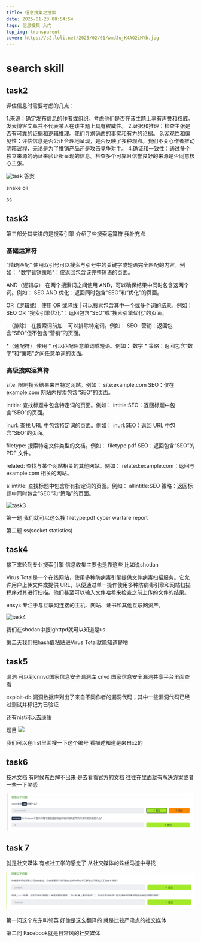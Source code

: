```yaml
---
title: 信息搜集之搜索
date: 2025-01-23 08:54:54
tags: 信息搜集 入门
top_img: transparent
cover: https://s2.loli.net/2025/02/01/wmdJujK4AO2iMYb.jpg
---
```


# search skill

## task2
评估信息时需要考虑的几点：

1.来源：确定发布信息的作者或组织。考虑他们是否在该主题上享有声誉和权威。发表博客文章并不代表某人在该主题上具有权威性。
2.证据和推理：检查主张是否有可靠的证据和逻辑推理。我们寻求确凿的事实和有力的论据。
3.客观性和偏见性：评估信息是否公正合理地呈现，是否反映了多种观点。我们不关心作者推动阴暗议程，无论是为了推销产品还是攻击竞争对手。
4.确证和一致性：通过多个独立来源的确证来验证所呈现的信息。检查多个可靠且信誉良好的来源是否同意核心主张。

![task](/images/信息搜集之搜索/屏幕截图%202025-01-23%20090909.png)
答案

snake oli

ss


## task3 
第三部分其实讲的是搜索引擎 介绍了些搜索运算符 我补充点 

### 基础运算符
“精确匹配”
使用双引号可以搜索与引号中的关键字或短语完全匹配的内容。例如：
"数字营销策略"：仅返回包含该完整短语的页面。

AND（逻辑与）
在两个搜索词之间使用 AND，可以确保结果中同时包含这两个词。例如：
SEO AND 优化：返回同时包含“SEO”和“优化”的页面。

OR（逻辑或）
使用 OR 或竖线 | 可以搜索包含其中一个或多个词的结果。例如：
SEO OR "搜索引擎优化"：返回包含“SEO”或“搜索引擎优化”的页面。

-（排除）
在搜索词前加 - 可以排除特定词。例如：
SEO -营销：返回包含“SEO”但不包含“营销”的页面。

*（通配符）
使用 * 可以匹配任意单词或短语。例如：
数字 * 策略：返回包含“数字”和“策略”之间任意单词的页面。

### 高级搜索运算符
site:
限制搜索结果来自特定网站。例如：
site:example.com SEO：仅在 example.com 网站内搜索包含“SEO”的页面。

intitle:
查找标题中包含特定词的页面。例如：
intitle:SEO：返回标题中包含“SEO”的页面。

inurl:
查找 URL 中包含特定词的页面。例如：
inurl:SEO：返回 URL 中包含“SEO”的页面。

filetype:
搜索特定文件类型的文档。例如：
filetype:pdf SEO：返回包含“SEO”的 PDF 文件。

related:
查找与某个网站相关的其他网站。例如：
related:example.com：返回与 example.com 相关的网站。

allintitle:
查找标题中包含所有指定词的页面。例如：
allintitle:SEO 策略：返回标题中同时包含“SEO”和“策略”的页面。

![task3](/images/信息搜集之搜索/task3.png)

第一题 我们就可以这么搜 filetype:pdf cyber warfare report

第二题 ss(socket statistics)

## task4
接下来轮到专业搜索引擎 信息收集主要也是靠这些
比如说shodan 

Virus Total是一个在线网站，使用多种防病毒引擎提供文件病毒扫描服务。它允许用户上传文件或提供 URL，以便通过单一操作使用多种防病毒引擎和网站扫描程序对其进行扫描。他们甚至可以输入文件哈希来检查之前上传的文件的结果。

ensys 专注于与互联网连接的主机、网站、证书和其他互联网资产。    

![task4](/images/信息搜集之搜索/task4.png)

我们在shodan中搜lghttpd就可以知道是us

第二天我们把hash值粘贴进Virus Total就能知道是啥

## task5
漏洞 可以到cnnvd国家信息安全漏洞库 cnvd 国家信息安全漏洞共享平台里面查看

exploit-db 漏洞数据库列出了来自不同作者的漏洞代码；其中一些漏洞代码已经过测试并标记为已验证

还有nist可以去康康

题目
![](/images/信息搜集之搜索/task5.png)

我们可以在nist里面搜一下这个编号 看描述知道是来自xz的


## task6
技术文档 有时候东西解不出来 是去看看官方的文档 往往在里面就有解决方案或者一些一下灵感

![task6](/source/images/信息搜集之搜索/task6.png)


## task 7
就是社交媒体 有点社工学的感觉了 从社交媒体的蛛丝马迹中寻找

![task7](/source/images/信息搜集之搜索/task7.png)

第一问这个东东叫领英 好像是这么翻译的 就是比较严肃点的社交媒体

第二问 Facebook就是日常风的社交媒体

